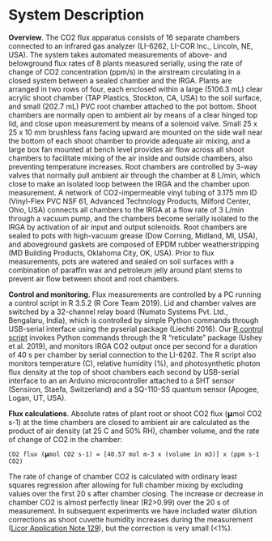 # System Description

**Overview**. The CO2 flux apparatus consists of 16 separate chambers connected to an infrared gas analyzer (LI-6262, LI-COR Inc., Lincoln, NE, USA). The system takes automated measurements of above- and belowground flux rates of 8 plants measured serially, using the rate of change of CO2 concentration (ppm/s) in the airstream circulating in a closed system between a sealed chamber and the IRGA. Plants are arranged in two rows of four, each enclosed within a large (5106.3 mL) clear acrylic shoot chamber (TAP Plastics, Stockton, CA, USA) to the soil surface, and small (202.7 mL) PVC root chamber attached to the pot bottom. Shoot chambers are normally open to ambient air by means of a clear hinged top lid, and close upon measurement by means of a solenoid valve. Small 25 x 25 x 10 mm brushless fans facing upward are mounted on the side wall near the bottom of each shoot chamber to provide adequate air mixing, and a large box fan mounted at bench level provides air flow across all shoot chambers to facilitate mixing of the air inside and outside chambers, also preventing temperature increases. Root chambers are controlled by 3-way valves that normally pull ambient air through the chamber at 8 L/min, which close to make an isolated loop between the IRGA and the chamber upon measurement. A network of CO2-impermeable vinyl tubing of 3.175 mm ID (Vinyl-Flex PVC NSF 61, Advanced Technology Products, Milford Center, Ohio, USA) connects all chambers to the IRGA at a flow rate of 3 L/min through a vacuum pump, and the chambers become serially isolated to the IRGA by activation of air input and output solenoids. Root chambers are sealed to pots with high-vacuum grease (Dow Corning, Midland, MI, USA), and aboveground gaskets are composed of EPDM rubber weatherstripping (MD Building Products, Oklahoma City, OK, USA). Prior to flux measurements, pots are watered and sealed on soil surfaces with a combination of paraffin wax and petroleum jelly around plant stems to prevent air flow between shoot and root chambers. 

**Control and monitoring**. Flux measurements are controlled by a PC running a control script in R 3.5.2 (R Core Team 2019). Lid and chamber valves are switched by a 32-channel relay board (Numato Systems Pvt. Ltd., Bengalaru, India), which is controlled by simple Python commands through USB-serial interface using the pyserial package (Liechti 2016). Our [R control script](R-Gasman_interface5.R) invokes Python commands through the R “reticulate” package (Ushey et al. 2019), and monitors IRGA CO2 output once per second for a duration of 40 s per chamber by serial connection to the LI-6262. The R script also monitors temperature (C), relative humidity (%), and photosynthetic photon flux density at the top of shoot chambers each second by USB-serial interface to an an Arduino microcontroller attached to a SHT sensor (Sensiron, Staefa, Switzerland) and a SQ-110-SS quantum sensor (Apogee, Logan, UT, USA).

**Flux calculations**. Absolute rates of plant root or shoot CO2 flux (𝝻mol CO2 s-1) at the time chambers are closed to ambient air are calculated as the product of air density (at 25 C and 50% RH), chamber volume, and the rate of change of CO2 in the chamber:

	CO2 flux (𝝻mol CO2 s-1) = [40.57 mol m-3 x (volume in m3)] x (ppm s-1 CO2)

The rate of change of chamber CO2 is calculated with ordinary least squares regression after allowing for full chamber mixing by excluding values over the first 20 s after chamber closing. The increase or decrease in chamber CO2 is almost perfectly linear (R2>0.99) over the 20 s of measurement. In subsequent experiments we have included water dilution corrections as shoot cuvette humidity increases during the measurement ([Licor Application Note 129](https://www.licor.com/documents/61uyh63lxd0bf6so66gzveek91nq6vst)), but the correction is very small (<1%).
